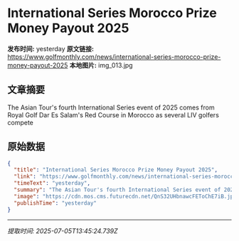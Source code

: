 # International Series Morocco Prize Money Payout 2025

**发布时间:** yesterday
**原文链接:** https://www.golfmonthly.com/news/international-series-morocco-prize-money-payout-2025
**本地图片:** img_013.jpg

## 文章摘要

The Asian Tour's fourth International Series event of 2025 comes from Royal Golf Dar Es Salam's Red Course in Morocco as several LIV golfers compete

## 原始数据

```json
{
  "title": "International Series Morocco Prize Money Payout 2025",
  "link": "https://www.golfmonthly.com/news/international-series-morocco-prize-money-payout-2025",
  "timeText": "yesterday",
  "summary": "The Asian Tour's fourth International Series event of 2025 comes from Royal Golf Dar Es Salam's Red Course in Morocco as several LIV golfers compete",
  "image": "https://cdn.mos.cms.futurecdn.net/QnS32UHbnawcFEToChE7iB.jpg",
  "publishTime": "yesterday"
}
```

---
*提取时间: 2025-07-05T13:45:24.739Z*
